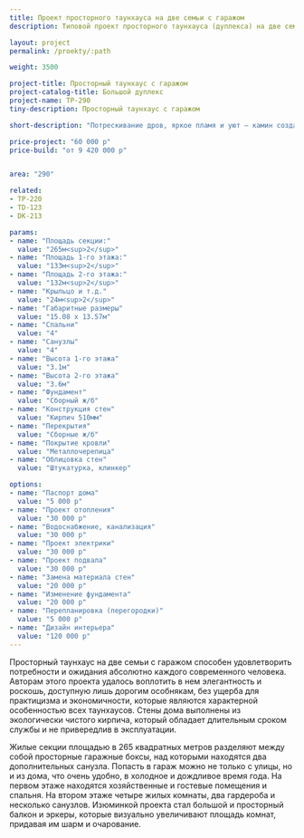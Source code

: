 ```yaml
---
title: Проект просторного таунхауса на две семьи с гаражом
description: Типовой проект просторного таунхауса (дуплекса) на две семьи с гаражом, из кирпича, газобетона или пеноблока. Площадь секции&#58; 290 м.кв.

layout: project
permalink: /proekty/:path

weight: 3500

project-title: Просторный таунхаус с гаражом
project-catalog-title: Большой дуплекс
project-name: TP-290
tiny-description: Просторный таунхаус с гаражом

short-description: "Потрескивание дров, яркое пламя и уют – камин создаст романтическое настроение и позволит остаться наедине с самим собой. Просторный таунхаус на две семьи с гаражом. Классический многоскатный дом, в котором эркеры симметрично обрамляют его с двух сторон, наполняя помещения светом и торжественностью. Спальни удобно примыкают к гардеробным, а они в свою очередь переходят в ванную комнату."

price-project: "60 000 р"
price-build: "от 9 420 000 р"


area: "290"

related:
- TP-220
- TD-123
- DK-213

params:
- name: "Площадь секции:"
  value: "265м<sup>2</sup>"
- name: "Площадь 1-го этажа:"
  value: "133м<sup>2</sup>"
- name: "Площадь 2-го этажа:"
  value: "132м<sup>2</sup>"
- name: "Крыльцо и т.д."
  value: "24м<sup>2</sup>"
- name: "Габаритные размеры"
  value: "15.08 x 13.57м"
- name: "Спальни"
  value: "4"
- name: "Санузлы"
  value: "4"
- name: "Высота 1-го этажа"
  value: "3.1м"
- name: "Высота 2-го этажа"
  value: "3.6м"
- name: "Фундамент"
  value: "Сборный ж/б"
- name: "Конструкция стен"
  value: "Кирпич 510мм"
- name: "Перекрытия"
  value: "Сборные ж/б"
- name: "Покрытие кровли"
  value: "Металлочерепица"
- name: "Облицовка стен"
  value: "Штукатурка, клинкер"

options:
- name: "Паспорт дома"
  value: "5 000 р"
- name: "Проект отопления"
  value: "30 000 р"
- name: "Водоснабжение, канализация"
  value: "30 000 р"
- name: "Проект электрики"
  value: "30 000 р"
- name: "Проект подвала"
  value: "30 000 р"
- name: "Замена материала стен"
  value: "20 000 р"
- name: "Изменение фундамента"
  value: "20 000 р"
- name: "Перепланировка (перегородки)"
  value: "5 000 р"
- name: "Дизайн интерьера"
  value: "120 000 р"
---
```

Просторный таунхаус на две семьи с гаражом способен удовлетворить потребности и ожидания абсолютно каждого современного человека. Авторам этого проекта удалось воплотить в нем элегантность и роскошь, доступную лишь дорогим особнякам, без ущерба для практицизма и экономичности, которые являются характерной особенностью всех таунхаусов. Стены дома выполнены из экологически чистого кирпича, который обладает длительным сроком службы и не привередлив в эксплуатации.

Жилые секции площадью в 265 квадратных метров разделяют между собой просторные гаражные боксы, над которыми находятся два дополнительных санузла. Попасть в гараж можно не только с улицы, но и из дома, что очень удобно, в холодное и дождливое время года. На первом этаже находятся хозяйственные и гостевые помещения и спальня. На втором этаже четыре жилых комнаты, два гардероба и несколько санузлов. Изюминкой проекта стал большой и просторный балкон и эркеры, которые визуально увеличивают площадь комнат, придавая им шарм и очарование.